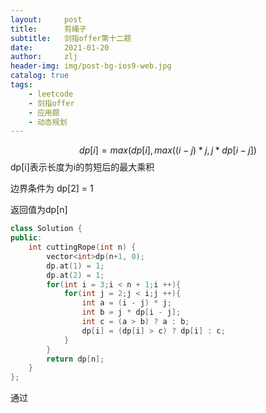 ```yaml
---
layout:     post
title:      剪绳子
subtitle:   剑指offer第十二题
date:       2021-01-20
author:     zlj
header-img: img/post-bg-ios9-web.jpg
catalog: true
tags:
    - leetcode
    - 剑指offer
    - 应用题
	- 动态规划
---
```




$$
dp[i] = max(dp[i],max((i - j) * j, j * dp[i - j])
$$
dp[i]表示长度为i的剪短后的最大乘积

边界条件为 dp[2] = 1

返回值为dp[n]

```c++
class Solution {
public:
    int cuttingRope(int n) {
        vector<int>dp(n+1, 0);
        dp.at(1) = 1;
        dp.at(2) = 1;
        for(int i = 3;i < n + 1;i ++){
            for(int j = 2;j < i;j ++){
                int a = (i - j) * j;
                int b = j * dp[i - j];
                int c = (a > b) ? a : b;
                dp[i] = (dp[i] > c) ? dp[i] : c;
            }
        }
        return dp[n];
    }
};
```

通过
